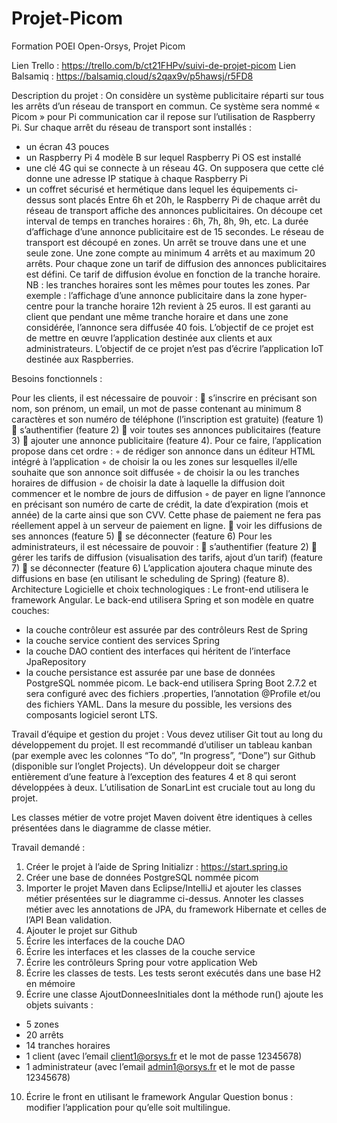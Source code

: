# Projet-Picom
Formation POEI Open-Orsys, Projet Picom

Lien Trello : https://trello.com/b/ct21FHPv/suivi-de-projet-picom
Lien Balsamiq : https://balsamiq.cloud/s2qax9v/p5hawsj/r5FD8

Description du projet :
On considère un système publicitaire réparti sur tous les arrêts d’un réseau de transport en
commun.
Ce système sera nommé « Picom » pour Pi communication car il repose sur l’utilisation de
Raspberry Pi.
Sur chaque arrêt du réseau de transport sont installés :
- un écran 43 pouces
- un Raspberry Pi 4 modèle B sur lequel Raspberry Pi OS est installé
- une clé 4G qui se connecte à un réseau 4G. On supposera que cette clé donne une adresse IP
statique à chaque Raspberry Pi
- un coffret sécurisé et hermétique dans lequel les équipements ci-dessus sont placés
Entre 6h et 20h, le Raspberry Pi de chaque arrêt du réseau de transport affiche des annonces
publicitaires.
On découpe cet interval de temps en tranches horaires : 6h, 7h, 8h, 9h, etc.
La durée d’affichage d’une annonce publicitaire est de 15 secondes.
Le réseau de transport est découpé en zones. Un arrêt se trouve dans une et une seule zone. Une
zone compte au minimum 4 arrêts et au maximum 20 arrêts.
Pour chaque zone un tarif de diffusion des annonces publicitaires est défini. Ce tarif de diffusion
évolue en fonction de la tranche horaire.
NB : les tranches horaires sont les mêmes pour toutes les zones.
Par exemple : l’affichage d’une annonce publicitaire dans la zone hyper-centre pour la tranche
horaire 12h revient à 25 euros.
Il est garanti au client que pendant une même tranche horaire et dans une zone considérée,
l’annonce sera diffusée 40 fois.
L’objectif de ce projet est de mettre en œuvre l’application destinée aux clients et aux
administrateurs.
L’objectif de ce projet n’est pas d’écrire l’application IoT destinée aux Raspberries.

Besoins fonctionnels :

Pour les clients, il est nécessaire de pouvoir :
 s’inscrire en précisant son nom, son prénom, un email, un mot de passe contenant au
minimum 8 caractères et son numéro de téléphone (l’inscription est gratuite) (feature 1)
 s’authentifier (feature 2)
 voir toutes ses annonces publicitaires (feature 3)
 ajouter une annonce publicitaire (feature 4). Pour ce faire, l’application propose dans cet
ordre :
◦ de rédiger son annonce dans un éditeur HTML intégré à l’application
◦ de choisir la ou les zones sur lesquelles il/elle souhaite que son annonce soit diffusée
◦ de choisir la ou les tranches horaires de diffusion
◦ de choisir la date à laquelle la diffusion doit commencer et le nombre de jours de
diffusion
◦ de payer en ligne l’annonce en précisant son numéro de carte de crédit, la date
d’expiration (mois et année) de la carte ainsi que son CVV. Cette phase de paiement ne
fera pas réellement appel à un serveur de paiement en ligne.
 voir les diffusions de ses annonces (feature 5)
 se déconnecter (feature 6)
Pour les administrateurs, il est nécessaire de pouvoir :
 s’authentifier (feature 2)
 gérer les tarifs de diffusion (visualisation des tarifs, ajout d’un tarif) (feature 7)
 se déconnecter (feature 6)
L’application ajoutera chaque minute des diffusions en base (en utilisant le scheduling de Spring)
(feature 8).
Architecture Logicielle et choix technologiques :
Le front-end utilisera le framework Angular.
Le back-end utilisera Spring et son modèle en quatre couches:
- la couche contrôleur est assurée par des contrôleurs Rest de Spring
- la couche service contient des services Spring
- la couche DAO contient des interfaces qui héritent de l’interface JpaRepository
- la couche persistance est assurée par une base de données PostgreSQL nommée picom.
Le back-end utilisera Spring Boot 2.7.2 et sera configuré avec des fichiers .properties, l’annotation
@Profile et/ou des fichiers YAML.
Dans la mesure du possible, les versions des composants logiciel seront LTS.

Travail d’équipe et gestion du projet :
Vous devez utiliser Git tout au long du développement du projet.
Il est recommandé d’utiliser un tableau kanban (par exemple avec les colonnes “To do”, “In
progress”, “Done”) sur Github (disponible sur l’onglet Projects).
Un développeur doit se charger entièrement d’une feature à l’exception des features 4 et 8 qui
seront développées à deux.
L’utilisation de SonarLint est cruciale tout au long du projet.

Les classes métier de votre projet Maven doivent être identiques à celles présentées dans le diagramme de classe métier.

Travail demandé :
1. Créer le projet à l’aide de Spring Initializr : https://start.spring.io
2. Créer une base de données PostgreSQL nommée picom
3. Importer le projet Maven dans Eclipse/IntelliJ et ajouter les classes métier présentées sur le
diagramme ci-dessus. Annoter les classes métier avec les annotations de JPA, du framework
Hibernate et celles de l’API Bean validation.
4. Ajouter le projet sur Github
5. Écrire les interfaces de la couche DAO
6. Écrire les interfaces et les classes de la couche service
7. Écrire les contrôleurs Spring pour votre application Web
8. Écrire les classes de tests. Les tests seront exécutés dans une base H2 en mémoire
9. Écrire une classe AjoutDonneesInitiales dont la méthode run() ajoute les objets suivants :
- 5 zones
- 20 arrêts
- 14 tranches horaires
- 1 client (avec l’email client1@orsys.fr et le mot de passe 12345678)
- 1 administrateur (avec l’email admin1@orsys.fr et le mot de passe 12345678)
10. Écrire le front en utilisant le framework Angular
Question bonus : modifier l’application pour qu’elle soit multilingue.
